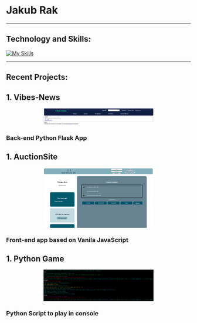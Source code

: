 # Jakub Rak
___
## Technology and Skills:
[![My Skills](https://skillicons.dev/icons?i=py,flask,webpack,js,jquery,css,bootstrap,html,cpp,vscode)](https://skillicons.dev)

---
## Recent Projects:
## 1. Vibes-News
<img src="pics/Vibes.PNG" alt="Auction Site" title="Auction Site" style="display: flex; margin: 0 auto; max-width: 300px;">

### Back-end Python Flask App 
## 1. AuctionSite
<img src="pics/Auction Site.PNG" alt="Auction Site" title="Auction Site" style="display: flex; margin: 0 auto; max-width: 300px;">

### Front-end app based on Vanila JavaScript

## 1. Python Game
<img src="pics/game.PNG" alt="Auction Site" title="Auction Site" style="display: flex; margin: 0 auto; max-width: 300px;">

### Python Script to play in console